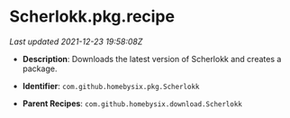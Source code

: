# Scherlokk.pkg.recipe

_Last updated 2021-12-23 19:58:08Z_

- **Description**: Downloads the latest version of Scherlokk and creates a package.

- **Identifier**: `com.github.homebysix.pkg.Scherlokk`

- **Parent Recipes**: `com.github.homebysix.download.Scherlokk`